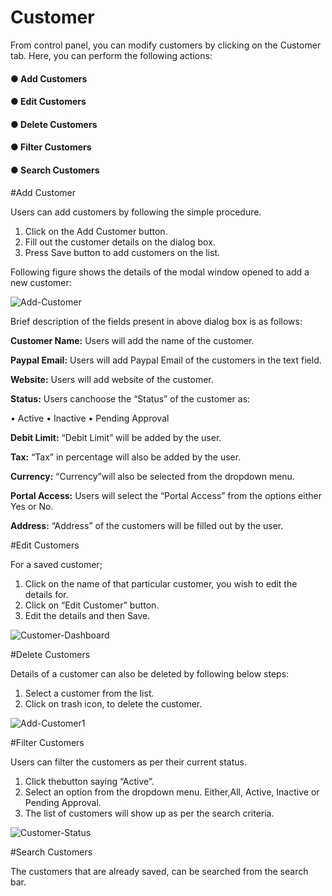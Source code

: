<h1>Customer</h1>

From control panel, you can modify customers by clicking on the Customer tab. Here, you can perform the following actions:

<h4><b>&#x25cf; Add Customers</b></h4>
<h4><b>&#x25cf; Edit Customers</b></h4>
<h4><b>&#x25cf; Delete Customers</b></h4>
<h4><b>&#x25cf; Filter Customers</b></h4>
<h4><b>&#x25cf; Search Customers</b></h4>

#Add Customer

Users can add customers by following the simple procedure.

1. Click on the Add Customer button.
2. Fill out the customer details on the dialog box.
3. Press Save button to add customers on the list. 

Following figure shows the details of the modal window opened to add a new customer:

<img src="https://raw.githubusercontent.com/digipigeon/connexcs-user-docs/master/img/add-customer.png" alt="Add-Customer"/>

Brief description of the fields present in above dialog box is as follows:

<b>Customer Name:</b> Users will add the name of the customer.

<b>Paypal Email:</b> Users will add Paypal Email of the customers in the text field.

<b>Website:</b> Users will add website of the customer.

<b>Status:</b> Users canchoose the “Status” of the customer as:

&bull; Active
&bull; Inactive
&bull; Pending Approval

<b>Debit Limit:</b>  “Debit Limit” will be added by the user.

<b>Tax:</b>  “Tax” in percentage will also be added by the user.

<b>Currency:</b>  “Currency”will also be selected from the dropdown menu.

<b>Portal Access:</b>  Users will select the “Portal Access” from the options either Yes or No.

<b>Address:</b>  “Address” of the customers will be filled out by the user. 

#Edit Customers

For a saved customer;

1. Click on the name of that particular customer, you wish to edit the details for.
2. Click on “Edit Customer” button.
3. Edit the details and then Save.

<img src="https://raw.githubusercontent.com/digipigeon/connexcs-user-docs/master/img/customer-dashboard.png" alt="Customer-Dashboard"/>

#Delete Customers

Details of a customer can also be deleted by following below steps:

1. Select a customer from the list.
2. Click on trash icon, to delete the customer.

<img src="https://raw.githubusercontent.com/digipigeon/connexcs-user-docs/master/img/add-Customer1.png" alt="Add-Customer1"/>

#Filter Customers

Users can filter the customers as per their current status.

1. Click thebutton saying “Active”.
2. Select an option from the dropdown menu. Either,All, Active, Inactive or Pending Approval.
3. The list of customers will show up as per the search criteria.

<img src="https://raw.githubusercontent.com/digipigeon/connexcs-user-docs/master/img/customer-status.png" alt="Customer-Status"/>

#Search Customers

The customers that are already saved, can be searched from the search bar.
